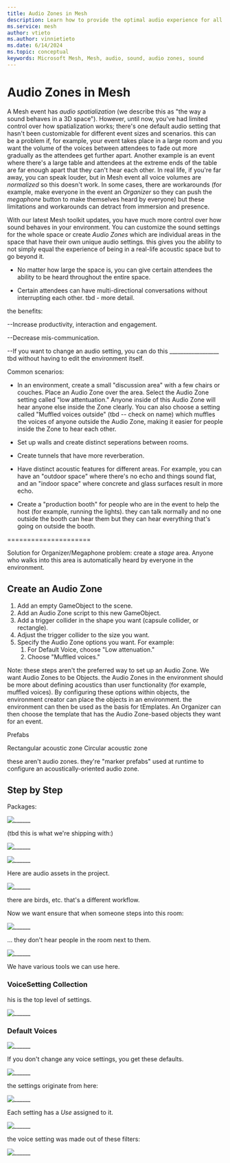 ```yaml
---
title: Audio Zones in Mesh
description: Learn how to provide the optimal audio experience for all attendees in a Mesh event. 
ms.service: mesh
author: vtieto
ms.author: vinnietieto
ms.date: 6/14/2024
ms.topic: conceptual
keywords: Microsoft Mesh, Mesh, audio, sound, audio zones, sound
---
```


# Audio Zones in Mesh

A Mesh event has *audio spatialization* (we describe this as "the way a sound behaves in a 3D space"). However, until now, you've had limited control over how spatialization works; there's one default audio setting that hasn't been customizable for different event sizes and scenarios. this can be a problem if, for example, your event takes place in a large room and you want the volume of the voices between attendees to fade out more gradually as the attendees get further apart. Another example is an event where there's a large table and attendees at the extreme ends of the table are far enough apart that they can't hear each other. In real life, if you're far away, you can speak louder, but in Mesh event all voice volumes are *normalized* so this doesn't work. In some cases, there are workarounds (for example, make everyone in the event an *Organizer* so they can push the *megaphone* button to make themselves heard by everyone) but these limitations and workarounds can detract from immersion and presence. 

With our latest Mesh toolkit updates, you have much more control over how sound behaves in your environment. You can customize the sound settings for the whole space or create *Audio Zones* which are individual areas in the space that have their own unique audio settings. this gives you the ability to not simply equal the experience of being in a real-life acoustic space but to go beyond it. 

- No matter how large the space is, you can give certain attendees the ability to be heard throughout the entire space.

- Certain attendees can have multi-directional conversations without interrupting each other. tbd - more detail.

the benefits:

--Increase productivity, interaction and engagement.

--Decrease mis-communication.

--If you want to change an audio setting, you can do this __________________ tbd without having to edit the environment itself.

Common scenarios:

- In an environment, create a small "discussion area" with a few chairs or couches. Place an Audio Zone over the area. Select the Audio Zone setting called "low attentuation." Anyone inside of this Audio Zone will hear anyone else inside the Zone clearly. You can also choose a setting called "Muffled voices outside" (tbd -- check on name) which muffles the voices of anyone outside the Audio Zone, making it easier for people inside the Zone to hear each other.

- Set up walls and create distinct seperations between rooms.

- Create tunnels that have more reverberation.

- Have distinct acoustic features for different areas. For example, you can have an "outdoor space" where there's no echo and things sound flat, and an "indoor space" where concrete and glass surfaces result in more echo.

- Create a "production booth" for people who are in the event to help the host (for example, running the lights). they can talk normally and no one outside the booth can hear them but they can hear everything that's going on outside the booth.



=====================

Solution for Organizer/Megaphone problem: create a *stage* area. Anyone who walks into this area is automatically heard by everyone in the environment. 

## Create an Audio Zone

1. Add an empty GameObject to the scene.
1. Add an Audio Zone script to this new GameObject.
1. Add a trigger collider in the shape you want (capsule collider, or rectangle).
1. Adjust the trigger collider to the size you want.
1. Specify the Audio Zone options you want. For example:
    1. For Default Voice, choose "Low attenuation."
    1. Choose "Muffled voices."

Note: these steps aren't the preferred way to set up an Audio Zone. We want Audio Zones to be Objects. the Audio Zones in the environment should be more about defining acoustics than user functionality (for example, muffled voices). By configuring these options within objects, the environment creator can place the objects in an environment. the environment can then be used as the basis for tEmplates. An Organizer can then choose the template that has the Audio Zone-based objects they want for an event. 

Prefabs

Rectangular acoustic zone
Circular acoustic zone

these aren't audio zones. they're "marker prefabs" used at runtime to configure an acoustically-oriented audio zone. 

## Step by Step

Packages:

![______](../../media/enhance-your-environment/audio-zones/001-audio-zones-package.png)

(tbd this is what we're shipping with:)

![______](../../media/enhance-your-environment/audio-zones/002-shipped.png)

![______](../../media/enhance-your-environment/audio-zones/003-manifest.png)

Here are audio assets in the project. 

![______](../../media/enhance-your-environment/audio-zones/004-audio-assets.png)


there are birds, etc. that's a different workflow.

Now we want ensure that when someone steps into this room:

![______](../../media/enhance-your-environment/audio-zones/005-room.png)

... they don't hear people in the room next to them.

![______](../../media/enhance-your-environment/audio-zones/006-adjacent-room.png)

We have various tools we can use here.

### VoiceSetting Collection

his is the top level of settings.

![______](../../media/enhance-your-environment/audio-zones/007-voice-collection.png)

### Default Voices

![______](../../media/enhance-your-environment/audio-zones/008-default-voices.png)

If you don't change any voice settings, you get these defaults.

![______](../../media/enhance-your-environment/audio-zones/009-default-settings.png)

the settings originate from here:

![______](../../media/enhance-your-environment/audio-zones/010-voice-settings.png)

Each setting has a *Use* assigned to it.

![______](../../media/enhance-your-environment/audio-zones/011-use.png)

the voice setting was made out of these filters:

![______](../../media/enhance-your-environment/audio-zones/012-filters.png)













